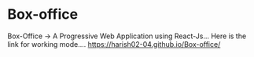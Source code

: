 # Box-office
Box-Office -> A Progressive Web Application using React-Js...
Here is the link for working mode....
https://harish02-04.github.io/Box-office/

